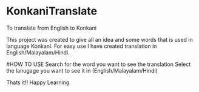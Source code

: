 # KonkaniTranslate
To translate from English to Konkani

This project was created to give all an idea and some words that is used in language Konkani.
For easy use I have created translation in English/Malayalam/Hindi.


#HOW TO USE
 Search for the word you want to see the translation
 Select the lanugage you want to see it in (English/Malayalam/Hindi)
 
 Thats it!! Happy Learning

